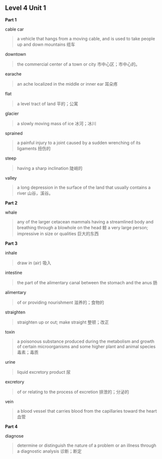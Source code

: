 ## Level 4 Unit 1

**Part 1**

cable car

> a vehicle that hangs from a moving cable, and is used to take people up and down mountains
> 缆车

downtown

> the commercial center of a town or city
> 市中心区；市中心的。

earache

> an ache localized in the middle or inner ear
> 耳朵疼

flat

> a level tract of land
> 平的；公寓

glacier

> a slowly moving mass of ice
> 冰河；冰川

sprained

> a painful injury to a joint caused by a sudden wrenching of its ligaments
> 扭伤的

steep

> having a sharp inclination
> 陡峭的

valley

> a long depression in the surface of the land that usually contains a river
> 山谷，溪谷。

**Part 2**

whale

> any of the larger cetacean mammals having a streamlined body and breathing through a blowhole on the head
> 鲸
> a very large person; impressive in size or qualities
> 巨大的东西

**Part 3**

inhale

> draw in (air)
> 吸入

intestine

> the part of the alimentary canal between the stomach and the anus
> 肠

alimentary

> of or providing nourishment
> 滋养的；食物的

straighten

> straighten up or out; make straight
> 整顿；改正

toxin

> a poisonous substance produced during the metabolism and growth of certain microorganisms and some higher plant and animal species
> 毒素；毒质

urine

> liquid excretory product
> 尿

excretory

> of or relating to the process of excretion
> 排泄的；分泌的

vein

> a blood vessel that carries blood from the capillaries toward the heart
> 血管

**Part 4**

diagnose

> determine or distinguish the nature of a problem or an illness through a diagnostic analysis
> 诊断；断定
